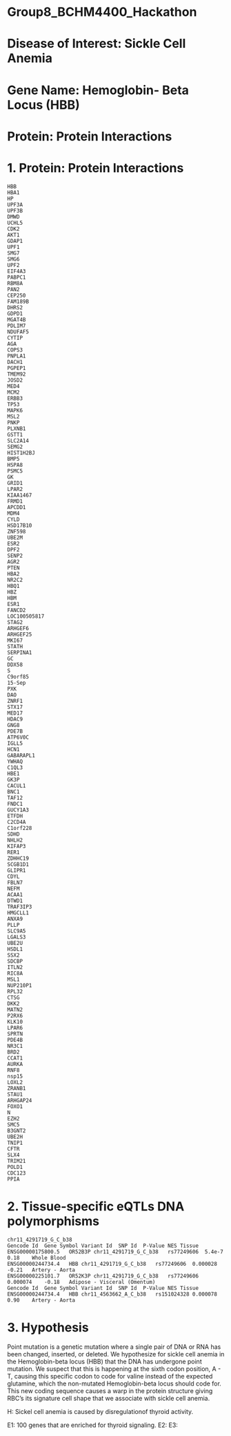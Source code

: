 # Group8_BCHM4400_Hackathon
# Disease of Interest: Sickle Cell Anemia
# Gene Name: Hemoglobin- Beta Locus (HBB)
# Protein: Protein Interactions
# 1. Protein: Protein Interactions 
```
HBB
HBA1
HP
UPF3A
UPF3B
DMWD
UCHL5
CDK2
AKT1
GDAP1
UPF1
SMG7
SMG6
UPF2
EIF4A3
PABPC1
RBM8A
PAN2
CEP250
FAM189B
DHRS2
GDPD1
MGAT4B
PDLIM7
NDUFAF5
CYTIP
AGA
COPS3
PNPLA1
DACH1
PGPEP1
TMEM92
JOSD2
MED4
MCM2
ERBB3
TP53
MAPK6
MSL2
PNKP
PLXNB1
GSTT1
SLC2A14
SEMG2
HIST1H2BJ
BMP5
HSPA8
PSMC5
GK
GRID1
LPAR2
KIAA1467
FRMD1
APCDD1
MDM4
CYLD
HSD17B10
ZNF598
UBE2M
ESR2
DPF2
SENP2
AGR2
PTEN
HBA2
NR2C2
HBQ1
HBZ
HBM
ESR1
FANCD2
LOC100505817
STAG2
ARHGEF6
ARHGEF25
MKI67
STATH
SERPINA1
GC
DDX58
S
C9orf85
15-Sep
PXK
DAO
ZNRF1
STX17
MED17
HDAC9
GNG8
PDE7B
ATP6V0C
IGLL5
HCN1
GABARAPL1
YWHAQ
C1QL3
HBE1
GK3P
CACUL1
BNC1
TAF12
FNDC1
GUCY1A3
ETFDH
C2CD4A
C1orf228
SDHD
NHLH2
KIFAP3
RER1
ZDHHC19
SCGB1D1
GLIPR1
CDYL
FBLN7
NEFM
ACAA1
DTWD1
TRAF3IP3
HMGCLL1
ANXA9
PLLP
SLC9A5
LGALS3
UBE2U
HSDL1
SSX2
SDCBP
ITLN2
RIC8A
MSL1
NUP210P1
RPL32
CTSG
DKK2
MATN2
P2RX6
KLK10
LPAR6
SPRTN
PDE4B
NR3C1
BRD2
CCAT1
AURKA
RNF8
nsp15
LOXL2
ZRANB1
STAU1
ARHGAP24
FOXO1
N
EZH2
SMC5
B3GNT2
UBE2H
TNIP1
CFTR
SLX4
TRIM21
POLD1
CDC123
PPIA
```
# 2. Tissue-specific eQTLs DNA polymorphisms
```
chr11_4291719_G_C_b38
Gencode Id	Gene Symbol	Variant Id	SNP Id	P-Value	NES	Tissue
ENSG00000175800.5	OR52B3P	chr11_4291719_G_C_b38	rs77249606	5.4e-7	0.18	Whole Blood
ENSG00000244734.4	HBB	chr11_4291719_G_C_b38	rs77249606	0.000028	-0.21	Artery - Aorta
ENSG00000225101.7	OR52K3P	chr11_4291719_G_C_b38	rs77249606	0.000074	-0.18	Adipose - Visceral (Omentum)
Gencode Id	Gene Symbol	Variant Id	SNP Id	P-Value	NES	Tissue
ENSG00000244734.4	HBB	chr11_4563662_A_C_b38	rs151024328	0.000078	0.90	Artery - Aorta
```
# 3. Hypothesis
Point mutation is a genetic mutation where a single pair of DNA or RNA has been changed, inserted, or deleted. We hypothesize for sickle cell anemia in the Hemoglobin-beta locus (HBB) that the DNA has undergone point mutation. We suspect that this is happening at the sixth codon position, A - T, causing this specific codon to code for valine instead of the expected glutamine, which the non-mutated Hemoglobin-beta locus should code for. This new coding sequence causes a warp in the protein structure giving RBC’s its signature cell shape that we associate with sickle cell anemia.  

H: Sickel cell anemia is caused by disregulationof thyroid activity. 

E1: 100 genes that are enriched for thyroid signaling.
E2: 
E3:

